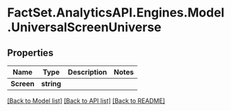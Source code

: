 # FactSet.AnalyticsAPI.Engines.Model.UniversalScreenUniverse

## Properties

Name | Type | Description | Notes
------------ | ------------- | ------------- | -------------
**Screen** | **string** |  | 

[[Back to Model list]](../README.md#documentation-for-models) [[Back to API list]](../README.md#documentation-for-api-endpoints) [[Back to README]](../README.md)

